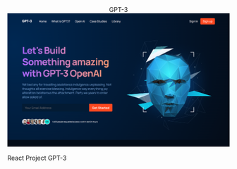 <center>GPT-3</center>

<img src='https://github.com/lucas1337dev/GPT-3/blob/main/GPT-3.png' alt='project img' />

 React Project GPT-3
